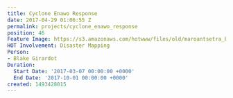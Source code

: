 ```yaml
---
title: Cyclone Enawo Response
date: 2017-04-29 01:06:55 Z
permalink: projects/cyclone_enawo_response
position: 46
Feature Image: https://s3.amazonaws.com/hotwww/files/old/maroantsetra_buildings_lowres.png
HOT Involvement: Disaster Mapping
Person:
- Blake Girardot
Duration:
  Start Date: '2017-03-07 00:00:00 +0000'
  End Date: '2017-10-01 00:00:00 +0000'
created: 1493428015
---
```


